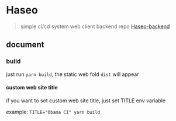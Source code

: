 # Haseo
> simple ci/cd system web client
> backend repo [Haseo-backend](https://github.com/A-Horse/haseo-backend)

## document
### build
just run `yarn build`, the static web fold `dist` will appear

#### custom web site title
if you want to set custom web site title, just set TITLE env variable

example: `TITLE="Obama CI" yarn build`

